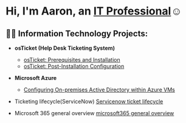 <h1>Hi, I'm Aaron, an <a href="https://www.linkedin.com/in/aaron-russell-white-6a5aa3199/">IT Professional</a>☺</h1>

<h2>👨‍💻 Information Technology Projects:</h2>

- <b>osTicket (Help Desk Ticketing System)</b>
  - [osTicket: Prerequisites and Installation](https://github.com/AaronWhiteTech/osticket-prereqs)
  - [osTicket: Post-Installation Configuration](https://github.com/AaronWhiteTech/post-install-config)

- <b>Microsoft Azure</b>
  - [Configuring On-premises Active Directory within Azure VMs](https://github.com/AaronWhiteTech/configure-ad)
  

- Ticketing lifecycle(ServiceNow) 
[Servicenow ticket lifecycle](https://github.com/AaronWhiteTech/ServiceNow)


- Microsoft 365 general overview
[microsoft365 general overview](https://github.com/AaronWhiteTech/Microsoft-365)
